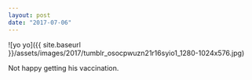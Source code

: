 ```yaml
---
layout: post
date: "2017-07-06"
---
```


![yo yo]({{ site.baseurl }}/assets/images/2017/tumblr_osocpwuzn21r16syio1_1280-1024x576.jpg)

Not happy getting his vaccination.
